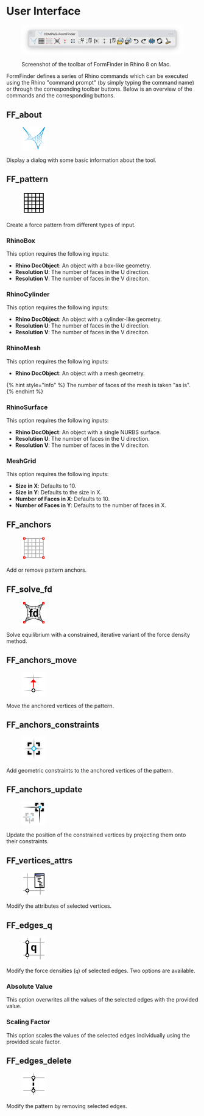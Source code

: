 # User Interface

<figure><img src="../.gitbook/assets/FormFinder_toolbar.png" alt="FormFinder toolbar"><figcaption><p>Screenshot of the toolbar of FormFinder in Rhino 8 on Mac.</p></figcaption></figure>

FormFinder defines a series of Rhino commands which can be executed using the Rhino "command prompt" (by simply typing the command name) or through the corresponding toolbar buttons. Below is an overview of the commands and the corresponding buttons.

## FF\_about

<div align="left" data-full-width="false">

<figure><img src="../../resources/FF_toolbar_buttons/1_FF.svg" alt="" width="64"><figcaption></figcaption></figure>

</div>

Display a dialog with some basic information about the tool.

## FF\_pattern

<div align="left" data-full-width="false">

<figure><img src="../../resources/FF_toolbar_buttons/6_FF_pattern.svg" alt="" width="64"><figcaption></figcaption></figure>

</div>

Create a force pattern from different types of input.

### RhinoBox

This option requires the following inputs:

* **Rhino DocObject**: An object with a box-like geometry.
* **Resolution U**: The number of faces in the U direction.
* **Resolution V**: The number of faces in the V direciton.

### RhinoCylinder

This option requires the following inputs:

* **Rhino DocObject**: An object with a cylinder-like geometry.
* **Resolution U**: The number of faces in the U direction.
* **Resolution V**: The number of faces in the V direciton.

### RhinoMesh

This option requires the following inputs:

* **Rhino DocObject**: An object with a mesh geometry.

{% hint style="info" %}
The number of faces of the mesh is taken "as is".
{% endhint %}

### RhinoSurface

This option requires the following inputs:

* **Rhino DocObject**: An object with a single NURBS surface.
* **Resolution U**: The number of faces in the U direction.
* **Resolution V**: The number of faces in the V direciton.

### MeshGrid

This option requires the following inputs:

* **Size in X**: Defaults to 10.
* **Size in Y**: Defaults to the size in X.
* **Number of Faces in X**: Defaults to 10.
* **Number of Faces in Y**: Defaults to the number of faces in X.

## FF\_anchors

<div align="left" data-full-width="false">

<figure><img src="../../resources/FF_toolbar_buttons/7_FF_anchors.svg" alt="" width="64"><figcaption></figcaption></figure>

</div>

Add or remove pattern anchors.

## FF\_solve\_fd

<div align="left" data-full-width="false">

<figure><img src="../../resources/FF_toolbar_buttons/8_FF_fd.svg" alt="" width="64"><figcaption></figcaption></figure>

</div>

Solve equilibrium with a constrained, iterative variant of the force density method.

## FF\_anchors\_move

<div align="left" data-full-width="false">

<figure><img src="../../resources/FF_toolbar_buttons/9_FF_anchors_move.svg" alt="" width="64"><figcaption></figcaption></figure>

</div>

Move the anchored vertices of the pattern.

## FF\_anchors\_constraints

<div align="left" data-full-width="false">

<figure><img src="../../resources/FF_toolbar_buttons/10_FF_anchors_modify.svg" alt="" width="64"><figcaption></figcaption></figure>

</div>

Add geometric constraints to the anchored vertices of the pattern.

## FF\_anchors\_update

<div align="left" data-full-width="false">

<figure><img src="../../resources/FF_toolbar_buttons/11_FF_anchors_update.svg" alt="" width="64"><figcaption></figcaption></figure>

</div>

Update the position of the constrained vertices by projecting them onto their constraints.

## FF\_vertices\_attrs

<div align="left" data-full-width="false">

<figure><img src="../../resources/FF_toolbar_buttons/12_FF_anchors_attr.svg" alt="" width="64"><figcaption></figcaption></figure>

</div>

Modify the attributes of selected vertices.

## FF\_edges\_q

<div align="left" data-full-width="false">

<figure><img src="../../resources/FF_toolbar_buttons/13_FF_edges_q.svg" alt="" width="64"><figcaption></figcaption></figure>

</div>

Modify the force densities (`q`) of selected edges. Two options are available.

### Absolute Value

This option overwrites all the values of the selected edges with the provided value.

### Scaling Factor

This option scales the values of the selected edges individually using the provided scale factor.

## FF\_edges\_delete

<div align="left" data-full-width="false">

<figure><img src="../../resources/FF_toolbar_buttons/14_FF_edges_remove.svg" alt="" width="64"><figcaption></figcaption></figure>

</div>

Modify the pattern by removing selected edges.
